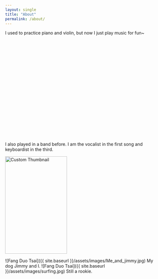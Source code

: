 ```yaml
---
layout: single
title: "About"
permalink: /about/
---
```


I used to practice piano and violin, but now I just play music for fun~
<div class="video-wrapper" onclick="playVideo(this)">
    <iframe width="200" height="315" src="https://www.youtube.com/embed/Sjv2bAbLLL8?autoplay=1" frameborder="0" allow="accelerometer; autoplay; clipboard-write; encrypted-media; gyroscope; picture-in-picture" allowfullscreen></iframe>
</div>

I also played in a band before. I am the vocalist in the first song and keyboardist in the third.
<div class="video-wrapper" onclick="playVideo(this)">
    <img src="{{ site.baseurl }}/assets/images/band_video.jpg" alt="Custom Thumbnail">
    <iframe width="200" height="113" src="https://www.youtube.com/embed/Fqqz8DCoEvc?start=58&end=320&autoplay=1" frameborder="0" allow="accelerometer; autoplay; clipboard-write; encrypted-media; gyroscope; picture-in-picture" allowfullscreen></iframe>
</div>

![Fang Duo Tsai]({{ site.baseurl }}/assets/images/Me_and_jimmy.jpg)
My dog Jimmy and I.
![Fang Duo Tsai]({{ site.baseurl }}/assets/images/surfing.jpg)
Still a rookie.

<script>
    function playVideo(wrapper) {
        const iframe = wrapper.querySelector('iframe');
        const img = wrapper.querySelector('img');
        iframe.style.display = 'block';
        img.style.display = 'none';
    }
</script>

<style>
    .video-wrapper {
        position: relative;
        width: 200px; /* Match the width of the iframe */
        height: 315px; /* Match the height of the iframe */
        cursor: pointer;
    }
    .video-wrapper img {
        width: 100%;
        height: 100%;
    }
    .video-wrapper iframe {
        position: absolute;
        top: 0;
        left: 0;
        width: 100%;
        height: 100%;
        display: none;
    }
</style>
